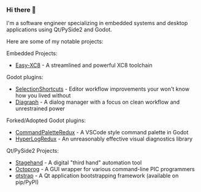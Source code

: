 ### Hi there 👋

I'm a software engineer specializing in embedded systems and desktop applications using Qt/PySide2 and Godot.

Here are some of my notable projects:

Embedded Projects:
- [Easy-XC8](https://github.com/DaelonSuzuka/Easy-XC8) - A streamlined and powerful XC8 toolchain

Godot plugins:
- [SelectionShortcuts](https://github.com/DaelonSuzuka/SelectionShortcuts) - Editor workflow improvements your won't know how you lived without
- [Diagraph](https://github.com/DaelonSuzuka/Diagraph) - A dialog manager with a focus on clean workflow and unrestrained power

Forked/Adopted Godot plugins:
- [CommandPaletteRedux](https://github.com/DaelonSuzuka/CommandPaletteRedux) - A VSCode style command palette in Godot
- [HyperLogRedux](https://github.com/DaelonSuzuka/HyperLogRedux) - An unreasonably effective visual diagnostics library

Qt/PySide2 Projects:
- [Stagehand](https://github.com/DaelonSuzuka/Stagehand) - A digital "third hand" automation tool
- [Octoprog](https://github.com/DaelonSuzuka/Octoprog) - A GUI wrapper for various command-line PIC programmers
- [qtstrap](https://github.com/qtstrap/qtstrap) - A Qt application bootstrapping framework (available on pip/PyPI)


